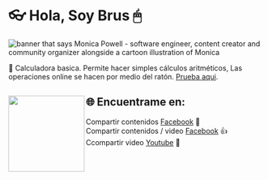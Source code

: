 # 👓 Hola, Soy Brus 🖱

<img src="https://github.com/BrusEspinal/calculadora/blob/main/img/calculadora.png" alt="banner that says Monica Powell - software engineer, content creator and community organizer alongside a cartoon illustration of Monica">

📱 Calculadora basica. Permite hacer simples cálculos aritméticos, Las operaciones online se hacen por medio del ratón. <a href="https://brusespinal.github.io/calculadora">Prueba aqui</a>.

## 🌐 Encuentrame en: <img align="left" width="150" height="150" src="https://github.com/BrusEspinal/calculadora/blob/main/img/calculadora.gif?raw=true"></a>
Compartir contenidos <a href="https://www.facebook.com/">Facebook</a> 🤘 <br>
Compartir contenidos / video <a href="https://www.facebook.com/brus.espinal/videos_by"> Facebook</a> 👍 <br>
Ccompartir video <a href="https://www.youtube.com/user/Materialhyo">Youtube</a> 🤙

